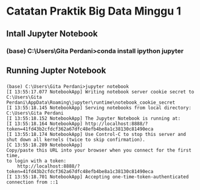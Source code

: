 # Catatan Praktik Big Data Minggu 1
## Intall Jupyter Notebook
### (base) C:\Users\Gita Perdani>conda install ipython jupyter
## Running Jupter Notebook
### 
	(base) C:\Users\Gita Perdani>jupyter notebook
	[I 13:55:17.077 NotebookApp] Writing notebook server cookie secret to C:\Users\Gita Perdani\AppData\Roaming\jupyter\runtime\notebook_cookie_secret
	[I 13:55:18.145 NotebookApp] Serving notebooks from local directory: C:\Users\Gita Perdani
	[I 13:55:18.152 NotebookApp] The Jupyter Notebook is running at:
	[I 13:55:18.164 NotebookApp] http://localhost:8888/?token=41fd43b2cfdcf362a67dfc48efb4be8a1c38130c81490eca
	[I 13:55:18.174 NotebookApp] Use Control-C to stop this server and shut down all kernels (twice to skip confirmation).
	[C 13:55:18.289 NotebookApp]
    Copy/paste this URL into your browser when you connect for the first time,
    to login with a token:
        http://localhost:8888/?token=41fd43b2cfdcf362a67dfc48efb4be8a1c38130c81490eca
	[I 13:55:18.701 NotebookApp] Accepting one-time-token-authenticated connection from ::1

